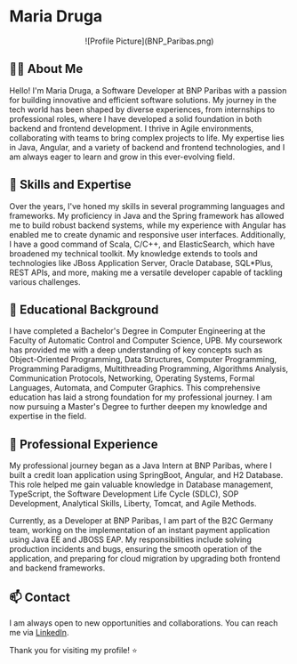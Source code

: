 # Maria Druga

<center>![Profile Picture](BNP_Paribas.png)</center>

## 👩‍💻 About Me

Hello! I'm Maria Druga, a Software Developer at BNP Paribas with a passion for building innovative and efficient software solutions. My journey in the tech world has been shaped by diverse experiences, from internships to professional roles, where I have developed a solid foundation in both backend and frontend development. I thrive in Agile environments, collaborating with teams to bring complex projects to life. My expertise lies in Java, Angular, and a variety of backend and frontend technologies, and I am always eager to learn and grow in this ever-evolving field.

## 🔧 Skills and Expertise

Over the years, I've honed my skills in several programming languages and frameworks. My proficiency in Java and the Spring framework has allowed me to build robust backend systems, while my experience with Angular has enabled me to create dynamic and responsive user interfaces. Additionally, I have a good command of Scala, C/C++, and ElasticSearch, which have broadened my technical toolkit. My knowledge extends to tools and technologies like JBoss Application Server, Oracle Database, SQL*Plus, REST APIs, and more, making me a versatile developer capable of tackling various challenges.

## 🏫 Educational Background

I have completed a Bachelor's Degree in Computer Engineering at the Faculty of Automatic Control and Computer Science, UPB. My coursework has provided me with a deep understanding of key concepts such as Object-Oriented Programming, Data Structures, Computer Programming, Programming Paradigms, Multithreading Programming, Algorithms Analysis, Communication Protocols, Networking, Operating Systems, Formal Languages, Automata, and Computer Graphics. This comprehensive education has laid a strong foundation for my professional journey. I am now pursuing a Master's Degree to further deepen my knowledge and expertise in the field.

## 💼 Professional Experience

My professional journey began as a Java Intern at BNP Paribas, where I built a credit loan application using SpringBoot, Angular, and H2 Database. This role helped me gain valuable knowledge in Database management, TypeScript, the Software Development Life Cycle (SDLC), SOP Development, Analytical Skills, Liberty, Tomcat, and Agile Methods.

Currently, as a Developer at BNP Paribas, I am part of the B2C Germany team, working on the implementation of an instant payment application using Java EE and JBOSS EAP. My responsibilities include solving production incidents and bugs, ensuring the smooth operation of the application, and preparing for cloud migration by upgrading both frontend and backend frameworks.

## 📫 Contact

I am always open to new opportunities and collaborations. You can reach me via [LinkedIn](https://www.linkedin.com/in/maria-druga).

Thank you for visiting my profile! ⭐️
